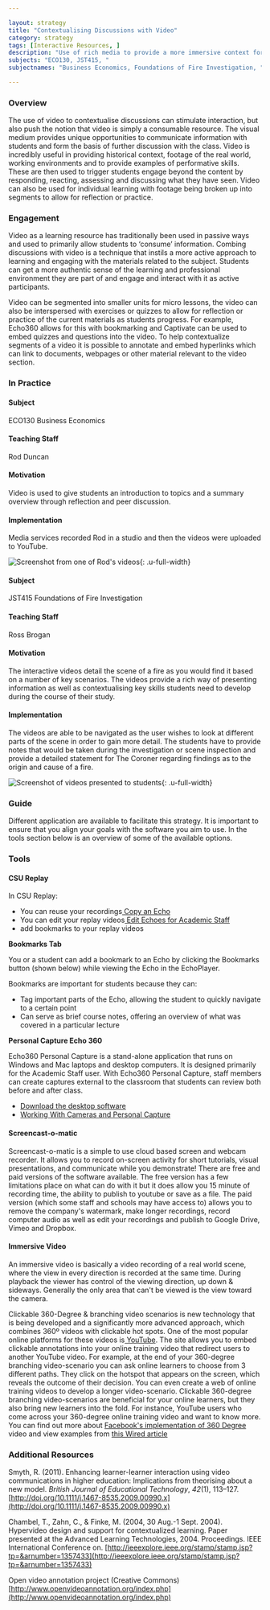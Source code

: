 ```yaml
---

layout: strategy
title: "Contextualising Discussions with Video"
category: strategy
tags: [Interactive Resources, ]
description: "Use of rich media to provide a more immersive context for learning activities."
subjects: "ECO130, JST415, "
subjectnames: "Business Economics, Foundations of Fire Investigation, "

---
```


### Overview

The use of video to contextualise discussions can stimulate interaction, but also push the notion that video is simply a consumable resource. The visual medium provides unique opportunities to communicate information with students and form the basis of further discussion with the class. Video is incredibly useful in providing historical context, footage of the real world, working environments and to provide examples of performative skills. These are then used to trigger students engage beyond the content by responding, reacting, assessing and discussing what they have seen. Video can also be used for individual learning with footage being broken up into segments to allow for reflection or practice.

### Engagement

Video as a learning resource has traditionally been used in passive ways and used to primarily allow students to ‘consume’ information. Combing discussions with video is a technique that instils a more active approach to learning and engaging with the materials related to the subject. Students can get a more authentic sense of the learning and professional environment they are part of and engage and interact with it as active participants.

Video can be segmented into smaller units for micro lessons, the video can also be interspersed with exercises or quizzes to allow for reflection or practice of the current materials as students progress. For example, Echo360 allows for this with bookmarking and Captivate can be used to embed quizzes and questions into the video. To help contextualize segments of a video it is possible to annotate and embed hyperlinks which can link to documents, webpages or other material relevant to the video section.

### In Practice
<div class="u-release practice" >

<div class="practice-item">
<div class="practice-content" markdown="1">

#### Subject

ECO130 Business Economics

#### Teaching Staff

Rod Duncan

#### Motivation

Video is used to give students an introduction to topics and a summary overview through reflection and peer discussion.

#### Implementation

Media services recorded Rod in a studio and then the videos were uploaded to YouTube.

![Screenshot from one of Rod's videos](../images/practices/Contextualising-Discussions-1.png){: .u-full-width}

</div>
</div>

<div class="practice-item">
<div class="practice-content" markdown="1">

#### Subject

JST415 Foundations of Fire Investigation

#### Teaching Staff

Ross Brogan

#### Motivation

The interactive videos detail the scene of a fire as you would find it based on a number of key scenarios. The videos provide a rich way of presenting information as well as contextualising key skills students need to develop during the course of their study.

#### Implementation

The videos are able to be navigated as the user wishes to look at different parts of the scene in order to gain more detail. The students have to provide notes that would be taken during the investigation or scene inspection and provide a detailed statement for The Coroner regarding findings as to the origin and cause of a fire.

![Screenshot of videos presented to students](../images/practices/Contextualising-Discussions-2.png){: .u-full-width}
</div>
</div>
</div>

### Guide

Different application are available to facilitate this strategy. It is important to ensure that you align your goals with the software you aim to use. In the tools section below is an overview of some of the available options.

### Tools

#### CSU Replay

In CSU Replay:

- You can reuse your recordings[ Copy an Echo](http://confluence.echo360.com/display/55/Copy+an+Echo)
- You can edit your replay videos[ Edit Echoes for Academic Staff](http://confluence.echo360.com/display/55/Edit+Echoes+for+Academic+Staff)
- add bookmarks to your replay videos

**Bookmarks Tab**

You or a student can add a bookmark to an Echo by clicking the Bookmarks button (shown below) while viewing the Echo in the EchoPlayer.

Bookmarks are important for students because they can:

* Tag important parts of the Echo, allowing the student to quickly navigate to a certain point
* Can serve as brief course notes, offering an overview of what was covered in a particular lecture

**Personal Capture Echo 360**

Echo360 Personal Capture is a stand-alone application that runs on Windows and Mac laptops and desktop computers. It is designed primarily for the Academic Staff user. With Echo360 Personal Capture, staff members can create captures external to the classroom that students can review both before and after class.

- [ Download the desktop software](https://ecessprod-secure.csu.edu.au:8443/ess/download/ListDownloads.html)
- [ Working With Cameras and Personal Capture](http://confluence.echo360.com/display/55/Working+With+Cameras+and+Personal+Capture)

#### Screencast-o-matic

Screencast-o-matic is a simple to use cloud based screen and webcam recorder. It allows you to record on-screen activity for short tutorials, visual presentations, and communicate while you demonstrate! There are free and paid versions of the software available. The free version has a few limitations place on what can do with it but it does allow you 15 minute of recording time, the ability to publish to youtube or save as a file. The paid version (which some staff and schools may have access to) allows you to remove the company's watermark, make longer recordings, record computer audio as well as edit your recordings and publish to Google Drive, Vimeo and Dropbox.

#### Immersive Video

An immersive video is basically a video recording of a real world scene, where the view in every direction is recorded at the same time. During playback the viewer has control of the viewing direction, up down & sideways. Generally the only area that can't be viewed is the view toward the camera.

Clickable 360-Degree & branching video scenarios is new technology that is being developed and a significantly more advanced approach, which combines 360º videos with clickable hot spots. One of the most popular online platforms for these videos is[ YouTube](https://elearningindustry.com/?s=YouTube). The site allows you to embed clickable annotations into your online training video that redirect users to another YouTube video. For example, at the end of your 360-degree branching video-scenario you can ask online learners to choose from 3 different paths. They click on the hotspot that appears on the screen, which reveals the outcome of their decision. You can even create a web of online training videos to develop a longer video-scenario. Clickable 360-degree branching video-scenarios are beneficial for your online learners, but they also bring new learners into the fold. For instance, YouTube users who come across your 360-degree online training video and want to know more. You can find out more about [Facebook's implementation of 360 Degree](https://www.facebook.com/facebookmedia/get-started/360)
 video and view examples from [this Wired article](http://www.wired.co.uk/article/9-mind-blowing-360-degree-videos)

### Additional Resources

<div class="apa-ref" markdown="1">

Smyth, R. (2011). Enhancing learner-learner interaction using video communications in higher education: Implications from theorising about a new model. *British Journal of Educational Technology*, *42*(1), 113–127. [http://doi.org/10.1111/j.1467-8535.2009.00990.x](http://doi.org/10.1111/j.1467-8535.2009.00990.x)

Chambel, T., Zahn, C., & Finke, M. (2004, 30 Aug.-1 Sept. 2004). Hypervideo design and support for contextualized learning. Paper presented at the Advanced Learning Technologies, 2004. Proceedings. IEEE International Conference on. [http://ieeexplore.ieee.org/stamp/stamp.jsp?tp=&arnumber=1357433](http://ieeexplore.ieee.org/stamp/stamp.jsp?tp=&arnumber=1357433)

Open video annotation project (Creative Commons) [http://www.openvideoannotation.org/index.php](http://www.openvideoannotation.org/index.php)

</div>
